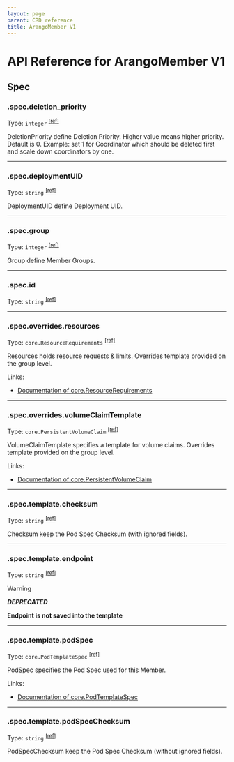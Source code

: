 ```yaml
---
layout: page
parent: CRD reference
title: ArangoMember V1
---
```


# API Reference for ArangoMember V1

## Spec

### .spec.deletion_priority

Type: `integer` <sup>[\[ref\]](https://github.com/arangodb/kube-arangodb/blob/1.2.41/pkg/apis/deployment/v1/arango_member_spec.go#L47)</sup>

DeletionPriority define Deletion Priority.
Higher value means higher priority. Default is 0.
Example: set 1 for Coordinator which should be deleted first and scale down coordinators by one.

***

### .spec.deploymentUID

Type: `string` <sup>[\[ref\]](https://github.com/arangodb/kube-arangodb/blob/1.2.41/pkg/apis/deployment/v1/arango_member_spec.go#L36)</sup>

DeploymentUID define Deployment UID.

***

### .spec.group

Type: `integer` <sup>[\[ref\]](https://github.com/arangodb/kube-arangodb/blob/1.2.41/pkg/apis/deployment/v1/arango_member_spec.go#L31)</sup>

Group define Member Groups.

***

### .spec.id

Type: `string` <sup>[\[ref\]](https://github.com/arangodb/kube-arangodb/blob/1.2.41/pkg/apis/deployment/v1/arango_member_spec.go#L33)</sup>

***

### .spec.overrides.resources

Type: `core.ResourceRequirements` <sup>[\[ref\]](https://github.com/arangodb/kube-arangodb/blob/1.2.41/pkg/apis/deployment/v1/arango_member_spec_overrides.go#L38)</sup>

Resources holds resource requests & limits. Overrides template provided on the group level.

Links:
* [Documentation of core.ResourceRequirements](https://kubernetes.io/docs/reference/generated/kubernetes-api/v1.29/#resourcerequirements-v1-core)

***

### .spec.overrides.volumeClaimTemplate

Type: `core.PersistentVolumeClaim` <sup>[\[ref\]](https://github.com/arangodb/kube-arangodb/blob/1.2.41/pkg/apis/deployment/v1/arango_member_spec_overrides.go#L33)</sup>

VolumeClaimTemplate specifies a template for volume claims. Overrides template provided on the group level.

Links:
* [Documentation of core.PersistentVolumeClaim](https://kubernetes.io/docs/reference/generated/kubernetes-api/v1.29/#persistentvolumeclaim-v1-core)

***

### .spec.template.checksum

Type: `string` <sup>[\[ref\]](https://github.com/arangodb/kube-arangodb/blob/1.2.41/pkg/apis/deployment/v1/arango_member_pod_template.go#L60)</sup>

Checksum keep the Pod Spec Checksum (with ignored fields).

***

### .spec.template.endpoint

Type: `string` <sup>[\[ref\]](https://github.com/arangodb/kube-arangodb/blob/1.2.41/pkg/apis/deployment/v1/arango_member_pod_template.go#L63)</sup>

> [!WARNING]
> ***DEPRECATED***
> 
> **Endpoint is not saved into the template**

***

### .spec.template.podSpec

Type: `core.PodTemplateSpec` <sup>[\[ref\]](https://github.com/arangodb/kube-arangodb/blob/1.2.41/pkg/apis/deployment/v1/arango_member_pod_template.go#L54)</sup>

PodSpec specifies the Pod Spec used for this Member.

Links:
* [Documentation of core.PodTemplateSpec](https://kubernetes.io/docs/reference/generated/kubernetes-api/v1.29/#podtemplatespec-v1-core)

***

### .spec.template.podSpecChecksum

Type: `string` <sup>[\[ref\]](https://github.com/arangodb/kube-arangodb/blob/1.2.41/pkg/apis/deployment/v1/arango_member_pod_template.go#L57)</sup>

PodSpecChecksum keep the Pod Spec Checksum (without ignored fields).

